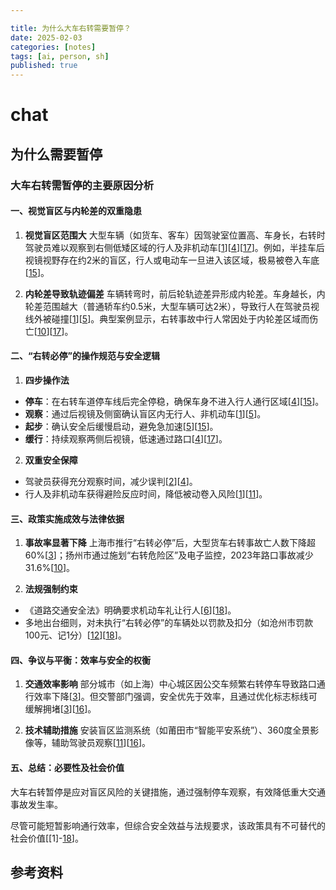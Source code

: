 ```yaml
---

title: 为什么大车右转需要暂停？
date: 2025-02-03 
categories: [notes]
tags: [ai, person, sh]
published: true
---
```



# chat

## 为什么需要暂停

### 大车右转需暂停的主要原因分析

#### 一、视觉盲区与内轮差的双重隐患
1. **视觉盲区范围大**
大型车辆（如货车、客车）因驾驶室位置高、车身长，右转时驾驶员难以观察到右侧低矮区域的行人及非机动车[[1]()][[4]()][[17]()]。例如，半挂车后视镜视野存在约2米的盲区，行人或电动车一旦进入该区域，极易被卷入车底[[15]()]。

2. **内轮差导致轨迹偏差**
车辆转弯时，前后轮轨迹差异形成内轮差。车身越长，内轮差范围越大（普通轿车约0.5米，大型车辆可达2米），导致行人在驾驶员视线外被碰撞[[1]()][[5]()]。典型案例显示，右转事故中行人常因处于内轮差区域而伤亡[[10]()][[17]()]。

#### 二、“右转必停”的操作规范与安全逻辑
1. **四步操作法**
- **停车**：在右转车道停车线后完全停稳，确保车身不进入行人通行区域[[4]()][[15]()]。
- **观察**：通过后视镜及侧窗确认盲区内无行人、非机动车[[1]()][[5]()]。
- **起步**：确认安全后缓慢启动，避免急加速[[5]()][[15]()]。
- **缓行**：持续观察两侧后视镜，低速通过路口[[4]()][[17]()]。

2. **双重安全保障**
- 驾驶员获得充分观察时间，减少误判[[2]()][[4]()]。
- 行人及非机动车获得避险反应时间，降低被动卷入风险[[1]()][[11]()]。

#### 三、政策实施成效与法律依据
1. **事故率显著下降**
上海市推行“右转必停”后，大型货车右转事故亡人数下降超60%[[3]()]；扬州市通过施划“右转危险区”及电子监控，2023年路口事故减少31.6%[[10]()]。

2. **法规强制约束**
- 《道路交通安全法》明确要求机动车礼让行人[[6]()][[18]()]。
- 多地出台细则，对未执行“右转必停”的车辆处以罚款及扣分（如沧州市罚款100元、记1分）[[12]()][[18]()]。

#### 四、争议与平衡：效率与安全的权衡
1. **交通效率影响**
部分城市（如上海）中心城区因公交车频繁右转停车导致路口通行效率下降[[3]()]。但交警部门强调，安全优先于效率，且通过优化标志标线可缓解拥堵[[3]()][[16]()]。

2. **技术辅助措施**
安装盲区监测系统（如莆田市“智能平安系统”）、360度全景影像等，辅助驾驶员观察[[11]()][[16]()]。

#### 五、总结：必要性及社会价值

大车右转暂停是应对盲区风险的关键措施，通过强制停车观察，有效降低重大交通事故发生率。

尽管可能短暂影响通行效率，但综合安全效益与法规要求，该政策具有不可替代的社会价值[[1]-[18]()]。

## 参考资料


